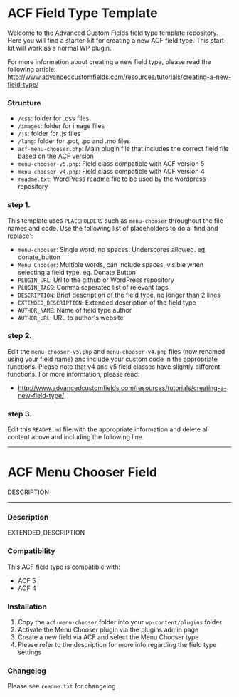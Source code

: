 # ACF Field Type Template

Welcome to the Advanced Custom Fields field type template repository.
Here you will find a starter-kit for creating a new ACF field type. This start-kit will work as a normal WP plugin.

For more information about creating a new field type, please read the following article:
http://www.advancedcustomfields.com/resources/tutorials/creating-a-new-field-type/

### Structure

* `/css`:  folder for .css files.
* `/images`: folder for image files
* `/js`: folder for .js files
* `/lang`: folder for .pot, .po and .mo files
* `acf-menu-chooser.php`: Main plugin file that includes the correct field file based on the ACF version
* `menu-chooser-v5.php`: Field class compatible with ACF version 5 
* `menu-chooser-v4.php`: Field class compatible with ACF version 4
* `readme.txt`: WordPress readme file to be used by the wordpress repository

### step 1.

This template uses `PLACEHOLDERS` such as `menu-chooser` throughout the file names and code. Use the following list of placeholders to do a 'find and replace':

* `menu-chooser`: Single word, no spaces. Underscores allowed. eg. donate_button
* `Menu Chooser`: Multiple words, can include spaces, visible when selecting a field type. eg. Donate Button
* `PLUGIN_URL`: Url to the github or WordPress repository
* `PLUGIN_TAGS`: Comma seperated list of relevant tags
* `DESCRIPTION`: Brief description of the field type, no longer than 2 lines
* `EXTENDED_DESCRIPTION`: Extended description of the field type
* `AUTHOR_NAME`: Name of field type author
* `AUTHOR_URL`: URL to author's website

### step 2.

Edit the `menu-chooser-v5.php` and `menu-chooser-v4.php` files (now renamed using your field name) and include your custom code in the appropriate functions. 
Please note that v4 and v5 field classes have slightly different functions. For more information, please read:
* http://www.advancedcustomfields.com/resources/tutorials/creating-a-new-field-type/

### step 3.

Edit this `README.md` file with the appropriate information and delete all content above and including the following line.

-----------------------

# ACF Menu Chooser Field

DESCRIPTION

-----------------------

### Description

EXTENDED_DESCRIPTION

### Compatibility

This ACF field type is compatible with:
* ACF 5
* ACF 4

### Installation

1. Copy the `acf-menu-chooser` folder into your `wp-content/plugins` folder
2. Activate the Menu Chooser plugin via the plugins admin page
3. Create a new field via ACF and select the Menu Chooser type
4. Please refer to the description for more info regarding the field type settings

### Changelog
Please see `readme.txt` for changelog
